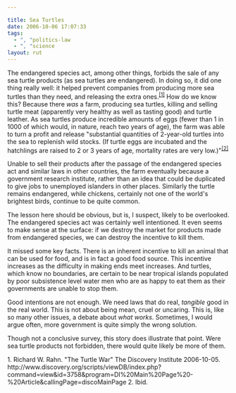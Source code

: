 ```yaml
---

title: Sea Turtles
date: 2006-10-06 17:07:33
tags:
  - ", "politics-law
  - ", "science
layout: rut
---
```


The endangered species act, among other things, forbids the sale of any sea turtle products (as sea turtles are endangered).  In doing so, it did one thing really well:  it helped prevent companies from producing more sea turtles than they need, and releasing the extra ones.<sup>[\[1\]][ref1]</sup>  How do we know this?  Because there *was* a farm, producing sea turtles, killing and selling turtle meat (apparently very healthy as well as tasting good) and turtle leather.  As sea turtles produce incredible amounts of eggs (fewer than 1 in 1000 of which would, in nature, reach two years of age), the farm was able to turn a profit and release "substantial quantities of 2-year-old turtles into the sea to replenish wild stocks. (If turtle eggs are incubated and the hatchlings are raised to 2 or 3 years of age, mortality rates are very low.)"<sup>[\[2\]][ref2]</sup>

Unable to sell their products after the passage of the endangered species act and similar laws in other countries, the farm eventually because a government research institute, rather than an idea that could be duplicated to give jobs to unemployed islanders in other places.  Similarly the turtle remains endangered, while chickens, certainly not one of the world's brightest birds, continue to be quite common.

The lesson here should be obvious, but is, I suspect, likely to be overlooked.  The endangered species act was certainly well intentioned.  It even seems to make sense at the surface:  if we destroy the market for products made from endangered species, we can destroy the incentive to kill them.

It missed some key facts.  There is an inherent incentive to kill an animal that can be used for food, and is in fact a good food source.  This incentive increases as the difficulty in making ends meet increases.  And turtles, which know no boundaries, are certain to be near tropical islands populated by poor subsistence level water men who are as happy to eat them as their governments are unable to stop them.

Good intentions are not enough.  We need laws that do real, *tangible* good in the real world.  This is not about being mean, cruel or uncaring.  This is, like so many other issues, a debate about *what works.*  Sometimes, I would argue often, more government is quite simply the wrong solution.

Though not a conclusive survey, this story does illustrate that point.  Were sea turtle products not forbidden, there would quite likely be more of them. 

<div markdown="1" class="postrefs">
1.  Richard W. Rahn.  "The Turtle War"  The Discovery Institute 2006-10-05.  http://www.discovery.org/scripts/viewDB/index.php?command=view&id=3758&program=DI%20Main%20Page%20-%20Article&callingPage=discoMainPage
2. Ibid.
</div>

[ref1]: http://www.discovery.org/scripts/viewDB/index.php?command=view&id=3758&program=DI%20Main%20Page%20-%20Article&callingPage=discoMainPage "The Turtle War"
[ref2]: http://www.discovery.org/scripts/viewDB/index.php?command=view&id=3758&program=DI%20Main%20Page%20-%20Article&callingPage=discoMainPage "The Turtle War"


